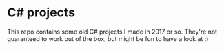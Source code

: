 # C# projects

This repo contains some old C# projects I made in 2017 or so.
They're not guaranteed to work out of the box, but might be fun to have a look at :)
